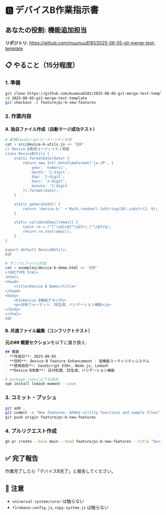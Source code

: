 # 🅱️ デバイスB作業指示書

## あなたの役割: 機能追加担当

**リポジトリ**: https://github.com/muumuu8181/2025-08-05-git-merge-test-template

## 📋 やること（15分程度）

### 1. 準備
```bash
git clone https://github.com/muumuu8181/2025-08-05-git-merge-test-template.git
cd 2025-08-05-git-merge-test-template
git checkout -b feature/pc-b-new-features
```

### 2. 作業内容

#### A. 独自ファイル作成（自動マージ成功テスト）
```bash
# 新規JavaScriptユーティリティ作成
cat > src/device-b-utils.js << 'EOF'
// Device B専用ユーティリティ関数
class DeviceBUtils {
    static formatDate(date) {
        return new Intl.DateTimeFormat('ja-JP', {
            year: 'numeric',
            month: '2-digit', 
            day: '2-digit',
            hour: '2-digit',
            minute: '2-digit'
        }).format(date);
    }

    static generateId() {
        return 'device-b-' + Math.random().toString(36).substr(2, 9);
    }

    static validateEmail(email) {
        const re = /^[^\s@]+@[^\s@]+\.[^\s@]+$/;
        return re.test(email);
    }
}

export default DeviceBUtils;
EOF

# サンプルファイル作成
cat > examples/device-b-demo.html << 'EOF'
<!DOCTYPE html>
<html>
<head>
    <title>Device B Demo</title>
</head>
<body>
    <h1>Device B機能デモ</h1>
    <p>日時フォーマット、ID生成、バリデーション機能</p>
</body>
</html>
EOF
```

#### B. 共通ファイル編集（コンフリクトテスト）
**元の## 概要セクション**を以下に置き換え:
```markdown
## 概要
- **作成日**: 2025-08-05
- **目的**: Device-B Feature Enhancement - 高機能ユーティリティシステム
- **使用技術**: JavaScript ES6+, Node.js, Lodash
- **Device-B改善**: 日付処理、ID生成、バリデーション機能
```

```bash
# package.jsonに以下を追加
npm install lodash moment --save
```

### 3. コミット・プッシュ
```bash
git add .
git commit -m "New features: Added utility functions and sample files"
git push origin feature/pc-b-new-features
```

### 4. プルリクエスト作成
```bash
gh pr create --base main --head feature/pc-b-new-features --title "Device-B: New Features" --body "新機能追加: ユーティリティ関数とサンプルファイル"
```

## ✅ 完了報告
作業完了したら「デバイスB完了」と報告してください。

## 🚨 注意
- `universal-system/core/` は触らない
- `firebase-config.js`, `copy-system.js` は触らない